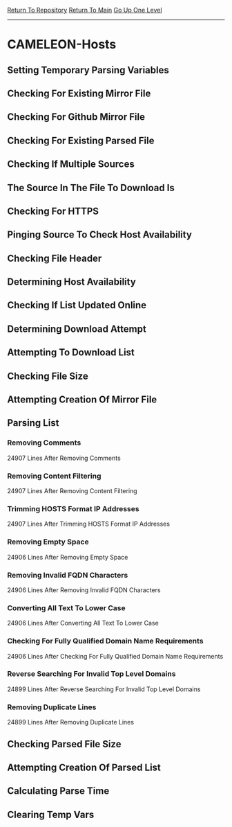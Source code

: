 [Return To Repository](https://github.com/deathbybandaid/piholeparser/)
[Return To Main](https://github.com/deathbybandaid/piholeparser/blob/master/RecentRunLogs/Mainlog.md)
[Go Up One Level](https://github.com/deathbybandaid/piholeparser/blob/master/RecentRunLogs/TopLevelScripts/30-Processing-External-Blacklists.md)
____________________________________
# CAMELEON-Hosts
## Setting Temporary Parsing Variables
## Checking For Existing Mirror File
## Checking For Github Mirror File
## Checking For Existing Parsed File
## Checking If Multiple Sources
## The Source In The File To Download Is
## Checking For HTTPS
## Pinging Source To Check Host Availability
## Checking File Header
## Determining Host Availability
## Checking If List Updated Online
## Determining Download Attempt
## Attempting To Download List
## Checking File Size
## Attempting Creation Of Mirror File
## Parsing List
### Removing Comments
24907 Lines After Removing Comments
### Removing Content Filtering
24907 Lines After Removing Content Filtering
### Trimming HOSTS Format IP Addresses
24907 Lines After Trimming HOSTS Format IP Addresses
### Removing Empty Space
24906 Lines After Removing Empty Space
### Removing Invalid FQDN Characters
24906 Lines After Removing Invalid FQDN Characters
### Converting All Text To Lower Case
24906 Lines After Converting All Text To Lower Case
### Checking For Fully Qualified Domain Name Requirements
24906 Lines After Checking For Fully Qualified Domain Name Requirements
### Reverse Searching For Invalid Top Level Domains
24899 Lines After Reverse Searching For Invalid Top Level Domains
### Removing Duplicate Lines
24899 Lines After Removing Duplicate Lines
## Checking Parsed File Size
## Attempting Creation Of Parsed List
## Calculating Parse Time
## Clearing Temp Vars
